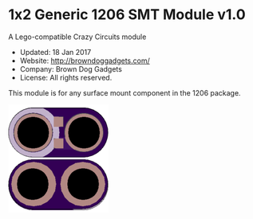 <!--- start title --->
# 1x2 Generic 1206 SMT Module v1.0
A Lego-compatible Crazy Circuits module

- Updated: 18 Jan 2017
- Website: http://browndoggadgets.com/
- Company: Brown Dog Gadgets
- License: All rights reserved.

<!--- end title --->
This module is for any surface mount component in the 1206 package. 

![Gerber Preview](preview.png)

